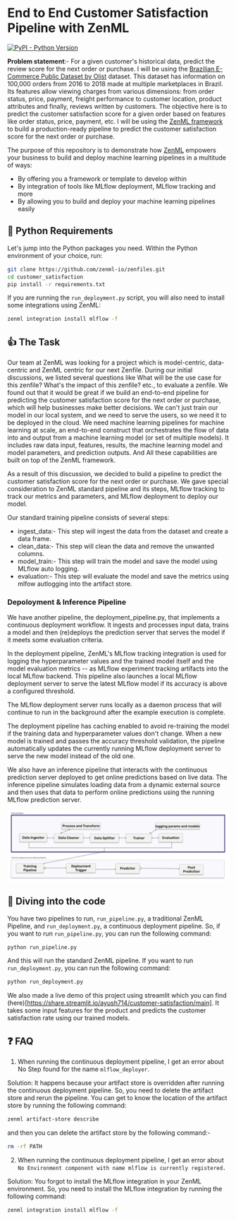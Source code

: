 # End to End Customer Satisfaction Pipeline with ZenML 
[![PyPI - Python Version](https://img.shields.io/pypi/pyversions/zenml)](https://pypi.org/project/zenml/)

**Problem statement**:- For a given customer's historical data, predict the review score for the next order or purchase. I will be using the [Brazilian E-Commerce Public Dataset by Olist](https://www.kaggle.com/datasets/olistbr/brazilian-ecommerce) dataset. This dataset has information on 100,000 orders from 2016 to 2018 made at multiple marketplaces in Brazil. Its features allow viewing charges from various dimensions: from order status, price, payment, freight performance to customer location, product attributes and finally, reviews written by customers. The objective here is to predict the customer satisfaction score for a given order based on features like order status, price, payment, etc. I will be using the [ZenML framework](https://zenml.io/) to build a production-ready pipeline to predict the customer satisfaction score for the next order or purchase.

The purpose of this repository is to demonstrate how [ZenML](https://github.com/zenml-io/zenml) empowers your business to build and deploy machine learning pipelines in a multitude of ways:

* By offering you a framework or template to develop within
* By integration of tools like MLflow deployment, MLflow tracking and more
* By allowing you to build and deploy your machine learning pipelines easily 

## :snake: Python Requirements

Let's jump into the Python packages you need. Within the Python environment of your choice, run:

```bash
git clone https://github.com/zenml-io/zenfiles.git
cd customer_satisfaction
pip install -r requirements.txt
```

If you are running the `run_deployment.py` script, you will also need to install some integrations using ZenML:

```bash
zenml integration install mlflow -f
```

## :thumbsup: The Task

Our team at ZenML was looking for a project which is model-centric, data-centric and ZenML centric for our next Zenfile. During our initial discussions, we listed several questions like What will be the use case for this zenfile? What's the impact of this zenfile? etc., to evaluate a zenfile. We found out that it would be great if we build an end-to-end pipeline for predicting the customer satisfaction score for the next order or purchase, which will help businesses make better decisions. We can't just train our model in our local system, and we need to serve the users, so we need it to be deployed in the cloud. We need machine learning pipelines for machine learning at scale, an end-to-end construct that orchestrates the flow of data into and output from a machine learning model (or set of multiple models). It includes raw data input, features, results, the machine learning model and model parameters, and prediction outputs. And All these capabilities are built on top of the ZenML framework.

As a result of this discussion, we decided to build a pipeline to predict the customer satisfaction score for the next order or purchase. We gave special consideration to ZenML standard pipeline and its steps, MLflow tracking to track our metrics and parameters, and MLflow deployment to deploy our model. 

Our standard training pipeline consists of several steps: 

* ingest_data:- This step will ingest the data from the dataset and create a data frame.
* clean_data:- This step will clean the data and remove the unwanted columns. 
* model_train:- This step will train the model and save the model using MLflow auto logging. 
* evaluation:- This step will evaluate the model and save the metrics using mlfow autlogging into the artifact store.  

### Depoloyment & Inference Pipeline 

We have another pipeline, the deployment_pipeline.py, that implements a continuous deployment workflow. It ingests and processes input data, trains a model and then (re)deploys the prediction server that serves the model if it meets some evaluation criteria.

In the deployment pipeline, ZenML's MLflow tracking integration is used for logging the hyperparameter values and the trained model itself and the model evaluation metrics -- as MLflow experiment tracking artifacts into the local MLflow backend. This pipeline also launches a local MLflow deployment server to serve the latest MLflow model if its accuracy is above a configured threshold.

The MLflow deployment server runs locally as a daemon process that will continue to run in the background after the example execution is complete.

The deployment pipeline has caching enabled to avoid re-training the model if the training data and hyperparameter values don't change. When a new model is trained and passes the accuracy threshold validation, the pipeline automatically updates the currently running MLflow deployment server to serve the new model instead of the old one.

We also have an inference pipeline that interacts with the continuous prediction server deployed to get online predictions based on live data. The inference pipeline simulates loading data from a dynamic external source and then uses that data to perform online predictions using the running MLflow prediction server.

![training_and_deployment_pipeline](_assets/training_and_deployment_pipeline.png)

## :notebook: Diving into the code

You have two pipelines to run, `run_pipeline.py`, a traditional ZenML Pipeline, and `run_deployment.py`, a continuous deployment pipeline. So, if you want to run `run_pipeline.py`, you can run the following command: 

```bash
python run_pipeline.py
```

And this will run the standard ZenML pipeline. If you want to run `run_deployment.py`, you can run the following command:

```bash
python run_deployment.py
```

We also made a live demo of this project using streamlit which you can find (here)[https://share.streamlit.io/ayush714/customer-satisfaction/main]. It takes some input features for the product and predicts the customer satisfaction rate using our trained models.  

## :question: FAQ

1. When running the continuous deployment pipeline, I get an error about No Step found for the name `mlflow_deployer`.

Solution: It happens because your artifact store is overridden after running the continuous deployment pipeline. So, you need to delete the artifact store and rerun the pipeline. You can get to know the location of the artifact store by running the following command:

```bash
zenml artifact-store describe
``` 
and then you can delete the artifact store by the following command:- 

```bash
rm -rf PATH
```

2. When running the continuous deployment pipeline, I get an error about ```No Environment component with name mlflow is currently registered.``` 

Solution: You forgot to install the MLflow integration in your ZenML environment. So, you need to install the MLflow integration by running the following command:

```bash
zenml integration install mlflow -f
```
